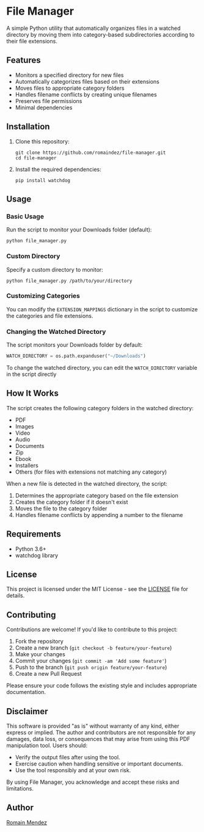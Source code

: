 # File Manager

A simple Python utility that automatically organizes files in a watched directory by moving them into category-based subdirectories according to their file extensions.

## Features

- Monitors a specified directory for new files
- Automatically categorizes files based on their extensions
- Moves files to appropriate category folders
- Handles filename conflicts by creating unique filenames
- Preserves file permissions
- Minimal dependencies

## Installation

1. Clone this repository:

   ```
   git clone https://github.com/romaindez/file-manager.git
   cd file-manager
   ```

2. Install the required dependencies:
   ```
   pip install watchdog
   ```

## Usage

### Basic Usage

Run the script to monitor your Downloads folder (default):

```
python file_manager.py
```

### Custom Directory

Specify a custom directory to monitor:

```
python file_manager.py /path/to/your/directory
```

### Customizing Categories

You can modify the `EXTENSION_MAPPINGS` dictionary in the script to customize the categories and file extensions.

### Changing the Watched Directory

The script monitors your Downloads folder by default:

```python
WATCH_DIRECTORY = os.path.expanduser("~/Downloads")
```

To change the watched directory, you can edit the `WATCH_DIRECTORY` variable in the script directly

## How It Works

The script creates the following category folders in the watched directory:

- PDF
- Images
- Video
- Audio
- Documents
- Zip
- Ebook
- Installers
- Others (for files with extensions not matching any category)

When a new file is detected in the watched directory, the script:

1. Determines the appropriate category based on the file extension
2. Creates the category folder if it doesn't exist
3. Moves the file to the category folder
4. Handles filename conflicts by appending a number to the filename

## Requirements

- Python 3.6+
- watchdog library

## License

This project is licensed under the MIT License - see the [LICENSE](LICENSE) file for details.

## Contributing

Contributions are welcome! If you'd like to contribute to this project:

1. Fork the repository
2. Create a new branch (`git checkout -b feature/your-feature`)
3. Make your changes
4. Commit your changes (`git commit -am 'Add some feature'`)
5. Push to the branch (`git push origin feature/your-feature`)
6. Create a new Pull Request

Please ensure your code follows the existing style and includes appropriate documentation.

## Disclaimer

This software is provided "as is" without warranty of any kind, either express or implied. The author and contributors are not responsible for any damages, data loss, or consequences that may arise from using this PDF manipulation tool. Users should:

- Verify the output files after using the tool.
- Exercise caution when handling sensitive or important documents.
- Use the tool responsibly and at your own risk.

By using File Manager, you acknowledge and accept these risks and limitations.

## Author

[Romain Mendez](https://github.com/romaindez)
